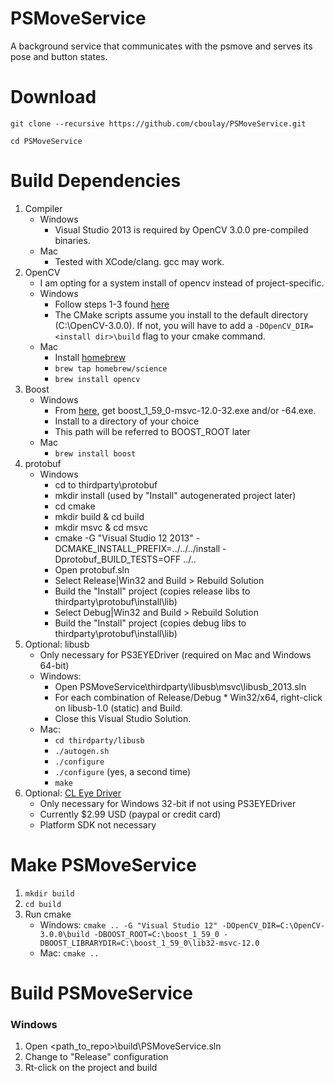 # PSMoveService
A background service that communicates with the psmove and serves its pose and button states.

# Download

`git clone --recursive https://github.com/cboulay/PSMoveService.git`

`cd PSMoveService`

# Build Dependencies

1. Compiler
    * Windows
        * Visual Studio 2013 is required by OpenCV 3.0.0 pre-compiled binaries.
    * Mac
        * Tested with XCode/clang. gcc may work.
1. OpenCV
    * I am opting for a system install of opencv instead of project-specific.
    * Windows
        * Follow steps 1-3 found [here](https://github.com/MicrocontrollersAndMore/OpenCV_3_Windows_10_Installation_Tutorial/blob/master/Installation%20Cheat%20Sheet%201%20-%20OpenCV%203%20and%20C%2B%2B.pdf)
        * The CMake scripts assume you install to the default directory (C:\OpenCV-3.0.0).
        If not, you will have to add a `-DOpenCV_DIR=<install dir>\build` flag to your cmake command.
    * Mac
        * Install [homebrew](http://brew.sh/)
        * `brew tap homebrew/science`
        * `brew install opencv`
1. Boost
    * Windows
        * From [here](sourceforge.net/projects/boost/files/boost-binaries/1.59.0/),
        get boost_1_59_0-msvc-12.0-32.exe and/or -64.exe.
        * Install to a directory of your choice
        * This path will be referred to BOOST_ROOT later
    * Mac
        * `brew install boost`
1. protobuf
    * Windows        
        * cd to thirdparty\protobuf
        * mkdir install (used by "Install" autogenerated project later)
		* cd cmake
        * mkdir build & cd build
        * mkdir msvc & cd msvc
        * cmake -G "Visual Studio 12 2013" -DCMAKE_INSTALL_PREFIX=../../../install -Dprotobuf_BUILD_TESTS=OFF ../..
        * Open protobuf.sln
        * Select Release|Win32 and Build > Rebuild Solution
        * Build the "Install" project (copies release libs to thirdparty\protobuf\install\lib)
        * Select Debug|Win32 and Build > Rebuild Solution
        * Build the "Install" project (copies debug libs to thirdparty\protobuf\install\lib)
1. Optional: libusb
    * Only necessary for PS3EYEDriver (required on Mac and Windows 64-bit)
    * Windows:
        * Open PSMoveService\thirdparty\libusb\msvc\libusb_2013.sln
        * For each combination of Release/Debug * Win32/x64, right-click on libusb-1.0 (static) and Build.
        * Close this Visual Studio Solution.
    * Mac:
        * `cd thirdparty/libusb`
        * `./autogen.sh`
        * `./configure`
        * `./configure` (yes, a second time)
        * `make`
1. Optional: [CL Eye Driver](https://codelaboratories.com/products/eye/driver/)
    * Only necessary for Windows 32-bit if not using PS3EYEDriver
    * Currently $2.99 USD (paypal or credit card)
    * Platform SDK not necessary

# Make PSMoveService

1. `mkdir build`
1. `cd build`
1. Run cmake
    * Windows: `cmake .. -G "Visual Studio 12" -DOpenCV_DIR=C:\OpenCV-3.0.0\build -DBOOST_ROOT=C:\boost_1_59_0 -DBOOST_LIBRARYDIR=C:\boost_1_59_0\lib32-msvc-12.0`
    * Mac: `cmake ..`

# Build PSMoveService

### Windows

1. Open <path_to_repo>\build\PSMoveService.sln
1. Change to "Release" configuration
1. Rt-click on the project and build